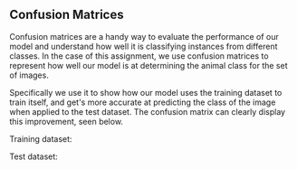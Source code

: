 ## Confusion Matrices

Confusion matrices are a handy way to evaluate the performance of our model and understand how well it is classifying instances from different classes. In the case of this assignment, we use confusion matrices to represent how well our model is at determining the animal class for the set of images.

Specifically we use it to show how our model uses the training dataset to train itself, and get's more accurate at predicting the class of the image when applied to the test dataset. The confusion matrix can clearly display this improvement, seen below.

Training dataset:



Test dataset:
